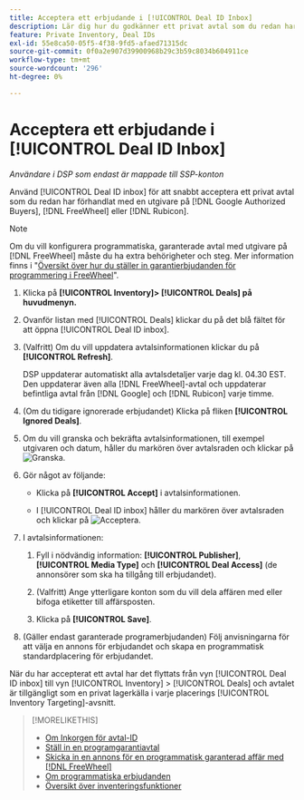 ```yaml
---
title: Acceptera ett erbjudande i [!UICONTROL Deal ID Inbox]
description: Lär dig hur du godkänner ett privat avtal som du redan har förhandlat med en utgivare den [!DNL Google Authorized Buyers], [!DNL FreeWheel], or [!DNL Rubicon] med hjälp av Inkorgen för avtal-ID.
feature: Private Inventory, Deal IDs
exl-id: 55e8ca50-05f5-4f38-9fd5-afaed71315dc
source-git-commit: 0f0a2e907d39900968b29c3b59c8034b604911ce
workflow-type: tm+mt
source-wordcount: '296'
ht-degree: 0%

---
```


# Acceptera ett erbjudande i [!UICONTROL Deal ID Inbox]

*Användare i DSP som endast är mappade till SSP-konton*

Använd [!UICONTROL Deal ID inbox] för att snabbt acceptera ett privat avtal som du redan har förhandlat med en utgivare på [!DNL Google Authorized Buyers], [!DNL FreeWheel] eller [!DNL Rubicon].

>[!NOTE]
>
>Om du vill konfigurera programmatiska, garanterade avtal med utgivare på [!DNL FreeWheel] måste du ha extra behörigheter och steg. Mer information finns i &quot;[Översikt över hur du ställer in garantierbjudanden för programmering i FreeWheel](freewheel-overview.md)&quot;.

1. Klicka på **[!UICONTROL Inventory]> [!UICONTROL Deals] på huvudmenyn.**

1. Ovanför listan med [!UICONTROL Deals] klickar du på det blå fältet för att öppna [!UICONTROL Deal ID inbox].

1. (Valfritt) Om du vill uppdatera avtalsinformationen klickar du på **[!UICONTROL Refresh]**.

   DSP uppdaterar automatiskt alla avtalsdetaljer varje dag kl. 04.30 EST. Den uppdaterar även alla [!DNL FreeWheel]-avtal och uppdaterar befintliga avtal från [!DNL Google] och [!DNL Rubicon] varje timme.

1. (Om du tidigare ignorerade erbjudandet) Klicka på fliken **[!UICONTROL Ignored Deals]**.

1. Om du vill granska och bekräfta avtalsinformationen, till exempel utgivaren och datum, håller du markören över avtalsraden och klickar på ![Granska](/help/dsp/assets/review.png).

1. Gör något av följande:

   * Klicka på **[!UICONTROL Accept]** i avtalsinformationen.

   * I [!UICONTROL Deal ID inbox] håller du markören över avtalsraden och klickar på ![Acceptera](/help/dsp/assets/accept.png).

1. I avtalsinformationen:
   1. Fyll i nödvändig information: **[!UICONTROL Publisher]**, **[!UICONTROL Media Type]** och **[!UICONTROL Deal Access]** (de annonsörer som ska ha tillgång till erbjudandet).
   1. (Valfritt) Ange ytterligare konton som du vill dela affären med eller bifoga etiketter till affärsposten.

   1. Klicka på **[!UICONTROL Save]**.

1. (Gäller endast garanterade programerbjudanden) Följ anvisningarna för att välja en annons för erbjudandet och skapa en programmatisk standardplacering för erbjudandet.

När du har accepterat ett avtal har det flyttats från vyn [!UICONTROL Deal ID inbox] till vyn [!UICONTROL Inventory] > [!UICONTROL Deals] och avtalet är tillgängligt som en privat lagerkälla i varje placerings [!UICONTROL Inventory Targeting]-avsnitt.

>[!MORELIKETHIS]
>
>* [Om Inkorgen för avtal-ID](deal-id-inbox-about.md)
>* [Ställ in en programgarantiavtal](programmatic-guaranteed-set-up.md)
>* [Skicka in en annons för en programmatisk garanterad affär med [!DNL FreeWheel]](freewheel-submit.md)
>* [Om programmatiska erbjudanden](programmatic-guaranteed-about.md)
>* [Översikt över inventeringsfunktioner](inventory-overview.md)

